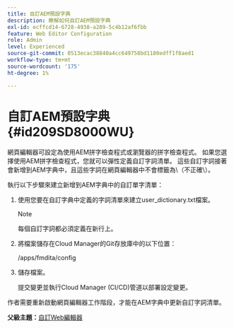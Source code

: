 ```yaml
---
title: 自訂AEM預設字典
description: 瞭解如何自訂AEM預設字典
exl-id: ecffcd14-6728-4938-a209-5c4b12af6fbb
feature: Web Editor Configuration
role: Admin
level: Experienced
source-git-commit: 0513ecac38840a4cc649758bd1180edff1f8aed1
workflow-type: tm+mt
source-wordcount: '175'
ht-degree: 1%

---
```


# 自訂AEM預設字典 {#id209SD8000WU}

網頁編輯器可設定為使用AEM拼字檢查程式或瀏覽器的拼字檢查程式。 如果您選擇使用AEM拼字檢查程式，您就可以彈性定義自訂字詞清單。 這些自訂字詞接著會新增到AEM字典中，且這些字詞在網頁編輯器中不會標籤為\（不正確\）。

執行以下步驟來建立新增到AEM字典中的自訂單字清單：

1. 使用您要在自訂字典中定義的字詞清單來建立user\_dictionary.txt檔案。

   >[!NOTE]
   >
   > 每個自訂字詞都必須定義在新行上。

1. 將檔案儲存在Cloud Manager的Git存放庫中的以下位置：

   /apps/fmdita/config

1. 儲存檔案。

   提交變更並執行Cloud Manager \(CI/CD\)管道以部署設定變更。


作者需要重新啟動網頁編輯器工作階段，才能在AEM字典中更新自訂字詞清單。

**父級主題：**[&#x200B;自訂Web編輯器](conf-web-editor.md)

